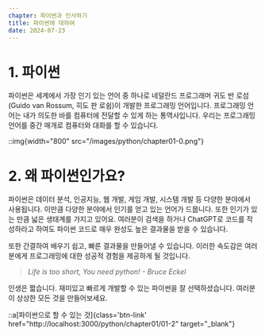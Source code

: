 ```yaml
---
chapter: 파이썬과 인사하기
title: 파이썬에 대하여
date: 2024-07-23
---
```


# 1. 파이썬

파이썬은 세계에서 가장 인기 있는 언어 중 하나로 네덜란드 프로그래머 귀도 반 로섬(Guido van Rossum, 히도 판 로쉼)이 개발한 프로그래밍 언어입니다. 프로그래밍 언어는 내가 의도한 바를 컴퓨터에 전달할 수 있게 하는 통역사입니다. 우리는 프로그래밍 언어를 중간 매개로 컴퓨터와 대화를 할 수 있습니다.

::img{width="800" src="/images/python/chapter01-0.png"}

# 2. 왜 파이썬인가요?

파이썬은 데이터 분석, 인공지능, 웹 개발, 게임 개발, 시스템 개발 등 다양한 분야에서 사용됩니다. 이만큼 다양한 분야에서 인기를 얻고 있는 언어가 드뭅니다. 또한 인기가 있는 만큼 넓은 생태계를 가지고 있어요. 여러분이 검색을 하거나 ChatGPT로 코드를 작성하라고 하여도 파이썬 코드로 매우 완성도 높은 결과물을 받을 수 있습니다.

또한 간결하여 배우기 쉽고, 빠른 결과물을 만들어낼 수 있습니다. 이러한 속도감은 여러분에게 프로그래밍에 대한 성공적 경험을 제공하게 될 것입니다.

> _Life is too short, You need python! - Bruce Eckel_

인생은 짧습니다. 재미있고 빠르게 개발할 수 있는 파이썬을 잘 선택하셨습니다. 여러분이 상상한 모든 것을 만들어보세요.

::a[파이썬으로 할 수 있는 것]{class='btn-link' href="http://localhost:3000/python/chapter01/01-2" target="\_blank"}
